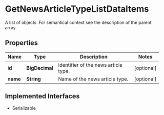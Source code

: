 

# GetNewsArticleTypeListDataItems

A list of objects. For semantical context see the description of the parent array.

## Properties

Name | Type | Description | Notes
------------ | ------------- | ------------- | -------------
**id** | **BigDecimal** | Identifier of the news article type. |  [optional]
**name** | **String** | Name of the news article type. |  [optional]


## Implemented Interfaces

* Serializable


